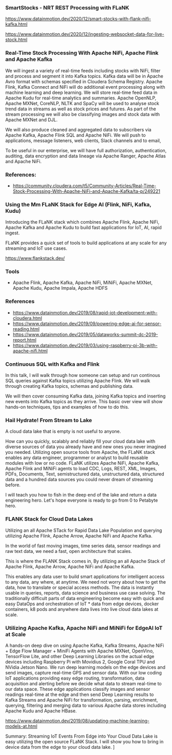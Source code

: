 ### SmartStocks - NRT REST Processing with FLaNK

https://www.datainmotion.dev/2020/12/smart-stocks-with-flank-nifi-kafka.html

https://www.datainmotion.dev/2020/12/ingesting-websocket-data-for-live-stock.html

### Real-Time Stock Processing With Apache NiFi, Apache Flink and Apache Kafka 

We will ingest a variety of real-time feeds including stocks with NiFi, filter and process and segment it into Kafka topics. Kafka data will be in Apache Avro
format with schemas specified in Cloudera Schema Registry. Apache Flink, Kafka Connect and NiFi will do additional event processing along with machine learning 
and deep learning. We will store real-time feed data in Apache Kudu for real-time analytics and summaries. Apache OpenNLP, Apache MXNet, CoreNLP, NLTK and 
SpaCy will be used to analyse stock trend data in streams as well as stock prices and futures.   As part of the stream processing we will also be 
classifying images and stock data with Apache MXNet and DJL.

We will also produce cleaned and aggregated data to subscribers via Apache Kafka, Apache Flink SQL and Apache NiFi. We will push to applications, 
message listeners, web clients, Slack channels and to email,

To be useful in our enterprise, we will have full authorization, authentication, auditing, data encryption and data lineage via Apache Ranger, 
Apache Atlas and Apache NiFi.


### References:

* https://community.cloudera.com/t5/Community-Articles/Real-Time-Stock-Processing-With-Apache-NiFi-and-Apache-Kafka/ta-p/249221


### Using the Mm FLaNK Stack for Edge AI (Flink, NiFi, Kafka, Kudu)


Introducing the FLaNK stack which combines Apache Flink, Apache NiFi, Apache Kafka and Apache Kudu to build fast applications for IoT, AI, rapid ingest.

FLaNK provides a quick set of tools to build applications at any scale for any streaming and IoT use cases.

https://www.flankstack.dev/

### Tools

* Apache Flink, Apache Kafka, Apache NiFi, MiNiFi, Apache MXNet, Apache Kudu, Apache Impala, Apache HDFS

### References

* https://www.datainmotion.dev/2019/08/rapid-iot-development-with-cloudera.html
* https://www.datainmotion.dev/2019/09/powering-edge-ai-for-sensor-reading.html
* https://www.datainmotion.dev/2019/05/dataworks-summit-dc-2019-report.html
* https://www.datainmotion.dev/2019/03/using-raspberry-pi-3b-with-apache-nifi.html


### Continuous SQL with Kafka and Flink

In this talk, I will walk through how someone can setup and run continous SQL queries against Kafka topics utilizing Apache Flink. 
We will walk through creating Kafka topics, schemas and publishing data.

We will then cover consuming Kafka data, joining Kafka topics and inserting new events into Kafka topics as they arrive. This basic over view
will show hands-on techniques, tips and examples of how to do this.


### Hail Hydrate! From Stream to Lake


A cloud data lake that is empty is not useful to anyone.

How can you quickly, scalably and reliably fill your cloud data lake with diverse sources of data you already have and new ones you never imagined you needed. Utilizing open source tools from Apache, the FLaNK stack enables any data engineer, programmer or analyst to build reusable modules with low or no code. FLaNK utilizes Apache NiFi, Apache Kafka, Apache Flink and MiNiFi agents to load CDC, Logs, REST, XML, Images, PDFs, Documents, Text, semistructured data, unstructured data, structured data and a hundred data sources you could never dream of streaming before.

I will teach you how to fish in the deep end of the lake and return a data engineering hero. Let's hope everyone is ready to go from 0 to Petabyte hero.


### FLANK Stack for Cloud Data Lakes

Utilizing an all Apache STack for Rapid Data Lake Population and querying utilizing Apache Flink, Apache Arrow, Apache NiFi and Apache Kafka.

In the world of fast moving images, time series data, sensor readings and raw text data, we need a fast, open architecture that scales.

This is where the FLANK Stack comes in, By utilizing an all Apache Stack of Apache Flink, Apache Arrow, Apache NiFi and Apache Kafka.

This enables any data user to build smart applications for intelligent access to any data, any where, at anytime. We need not worry about how to get the data, how to translate or special access methods. The data is instantly usable in queries, reports, data science and business use case solving. The traditionally difficult parts of data engineering become easy with quick and easy DataOps and orchestration of IoT * data from edge devices, docker containers, k8 pods and anywhere data lives into live cloud data lakes at scale.


### Utilizing Apache Kafka, Apache NiFi and MiNiFi for EdgeAI IoT at Scale

A hands-on deep dive on using Apache Kafka, Kafka Streams, Apache NiFi + Edge Flow Manager + MiniFi Agents with Apache MXNet, OpenVino, TensorFlow Lite, and other Deep Learning Libraries on the actual edge devices including Raspberry Pi with Movidius 2, Google Coral TPU and NVidia Jetson Nano. We run deep learning models on the edge devices and send images, capture real-time GPS and sensor data. With our low coding IoT applications providing easy edge routing, transformation, data acquisition and alerting before we decide what data to stream real-time to our data space. These edge applications classify images and sensor readings real-time at the edge and then send Deep Learning results to Kafka Streams and Apache NiFi for transformation, parsing, enrichment, querying, filtering and merging data to various Apache data stores including Apache Kudu and Apache HBase.

https://www.datainmotion.dev/2019/08/updating-machine-learning-models-at.html

Summary:   Streaming IoT Events From Edge into Your Cloud Data Lake is easy utilizing the open source FLaNK Stack. I will show you how to bring in device data from the edge to your cloud data lake. ]
